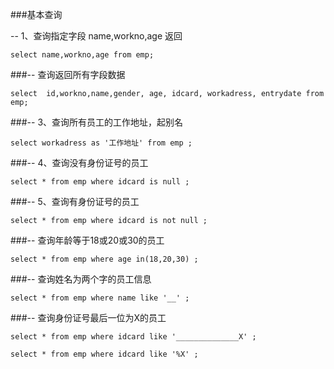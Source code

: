 ###基本查询</p>
-- 1、查询指定字段 name,workno,age 返回</p>
`select name,workno,age from emp;`</p>


###-- 查询返回所有字段数据</p>
`select  id,workno,name,gender, age, idcard, workadress, entrydate from emp;`</p>

###-- 3、查询所有员工的工作地址，起别名</p>
`select workadress as '工作地址' from emp ;`</p>

###-- 4、查询没有身份证号的员工</p>
`select * from emp where idcard is null ;`</p>

###-- 5、查询有身份证号的员工</p>
`select * from emp where idcard is not null ;`</p>

###-- 查询年龄等于18或20或30的员工</p>
`select * from emp where age in(18,20,30) ;`</p>

###-- 查询姓名为两个字的员工信息</p>
`select * from emp where name like '__' ;`</p>

###-- 查询身份证号最后一位为X的员工</p>
`select * from emp where idcard like '______________X' ;`</p>
`select * from emp where idcard like '%X' ;`</p>
